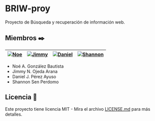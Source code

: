 # BRIW-proy

Proyecto de Búsqueda y recuperación de información web.

## Miembros ✒️
| <a href="https://github.com/Noe-Alejandro">![Noe](https://github.com/plupyt/BRIW-proy/blame/main/public/assets/noe_profile.jpeg) </a> | <a href="https://github.com/JimmyOjeda">![Jimmy](https://github.com/plupyt/BRIW-proy/blame/main/public/assets/jimmy_profile.jpeg)</a> | <a href="https://github.com/plupyt">![Daniel](https://github.com/plupyt/BRIW-proy/blame/main/public/assets/daniel_profile.jpeg)</a> | <a href="https://github.com/Shannonsen">![Shannon](https://github.com/plupyt/BRIW-proy/blame/main/public/assets/shannon_profile.jpeg) </a> | 
| ----- | ----- | ----- | ----- |

* Noé A. González Bautista
* Jimmy N. Ojeda Arana
* Daniel J. Pérez Ayuso
* Shannon Sen Perdomo

## Licencia 📄

Este proyecto tiene licencia MIT - Mira el archivo [LICENSE.md](https://github.com/plupyt/wikiArticle-Finder/blob/main/LICENSE) para más detalles.
